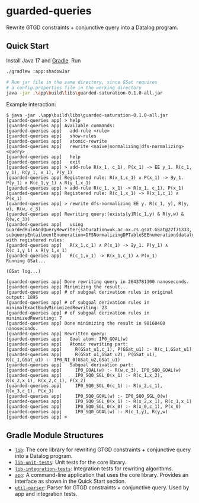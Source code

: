 # guarded-queries

Rewrite GTGD constraints + conjunctive query into a Datalog program.

## Quick Start

Install Java 17 and [Gradle](https://gradle.org/install/). Run

```bash
./gradlew :app:shadowJar

# Run jar file in the same directory, since GSat requires
# a config.properties file in the working directory
java -jar .\app\build\libs\guarded-saturation-0.1.0-all.jar
```

Example interaction:

```
$ java -jar .\app\build\libs\guarded-saturation-0.1.0-all.jar
[guarded-queries app] > help
[guarded-queries app] Available commands:
[guarded-queries app]   add-rule <rule>
[guarded-queries app]   show-rules
[guarded-queries app]   atomic-rewrite
[guarded-queries app]   rewrite <naive|normalizing|dfs-normalizing> <query>
[guarded-queries app]   help
[guarded-queries app]   exit
[guarded-queries app] > add-rule R(x_1, c_1), P(x_1) -> EE y_1. R(c_1, y_1), R(y_1, x_1), P(y_1) 
[guarded-queries app] Registered rule: R(x_1,c_1) ∧ P(x_1) -> ∃y_1. P(y_1) ∧ R(c_1,y_1) ∧ R(y_1,x_1)
[guarded-queries app] > add-rule R(c_1, x_1) -> R(x_1, c_1), P(x_1) 
[guarded-queries app] Registered rule: R(c_1,x_1) -> R(x_1,c_1) ∧ P(x_1)
[guarded-queries app] > rewrite dfs-normalizing EE y. R(c_1, y), R(y, w), R(w, c_3)
[guarded-queries app] Rewriting query:(exists[y]R(c_1,y) & R(y,w) & R(w,c_3))
[guarded-queries app]   using GuardedRuleAndQueryRewriter{saturation=uk.ac.ox.cs.gsat.GSat@22f71333, subqueryEntailmentEnumeration=DFSNormalizingDPTableSEEnumeration{datalogSaturationEngine=io.github.kory33.guardedqueries.core.datalog.saturationengines.NaiveSaturationEngine@13969fbe}}, with registered rules:
[guarded-queries app]   R(x_1,c_1) ∧ P(x_1) -> ∃y_1. P(y_1) ∧ R(c_1,y_1) ∧ R(y_1,x_1)
[guarded-queries app]   R(c_1,x_1) -> R(x_1,c_1) ∧ P(x_1)
Running GSat...

(GSat log...)

[guarded-queries app] Done rewriting query in 2643781300 nanoseconds.
[guarded-queries app] Minimizing the result...
[guarded-queries app] # of subgoal derivation rules in original output: 1895
[guarded-queries app] # of subgoal derivation rules in minimalExactBodyMinimizedRewriting: 23
[guarded-queries app] # of subgoal derivation rules in minimizedRewriting: 7
[guarded-queries app] Done minimizing the result in 98160400 nanoseconds.
[guarded-queries app] Rewritten query:
[guarded-queries app]   Goal atom: IP0_GOAL(w)
[guarded-queries app]   Atomic rewriting part:
[guarded-queries app]     R(GSat_u1,c_1), P(GSat_u1) :- R(c_1,GSat_u1)
[guarded-queries app]     R(GSat_u1,GSat_u2), P(GSat_u1), R(c_1,GSat_u1) :- IP0_NI_0(GSat_u2,GSat_u1)
[guarded-queries app]   Subgoal derivation part:
[guarded-queries app]     IP0_GOAL(w) :- R(w,c_3), IP0_SQ0_GOAL(w)
[guarded-queries app]     IP0_SQ0_SGL_0(x_1) :- R(c_1,x_2), R(x_2,x_1), R(x_2,c_1), P(x_2)
[guarded-queries app]     IP0_SQ0_SGL_0(c_1) :- R(x_2,c_1), R(x_3,c_1), P(x_3)
[guarded-queries app]     IP0_SQ0_GOAL(w) :- IP0_SQ0_SGL_0(w)
[guarded-queries app]     IP0_SQ0_SGL_0(x_1) :- R(x_2,x_1), R(c_1,x_1)
[guarded-queries app]     IP0_SQ0_SGL_0(x_0) :- R(x_0,c_1), P(x_0)
[guarded-queries app]     IP0_SQ0_GOAL(w) :- R(c_1,y), R(y,w)
[guarded-queries app] >
```

## Gradle Module Structures

- [`lib`](./lib): The core library for rewriting GTGD constraints + conjunctive query into a Datalog program.
- [`lib-unit-tests`](./lib-unit-tests): Unit tests for the core library.
- [`lib-integration-tests`](./lib-integration-tests): Integration tests for rewriting algorithms.
- [`app`](./app): A command-line application that uses the core library. Provides an interface as shown in the Quick
  Start section.
- [`util-parser`](./util-parser): Parser for GTGD constraints + conjunctive query. Used by app and integration tests.
